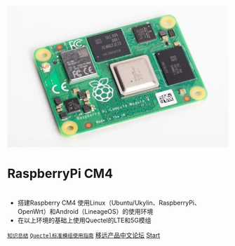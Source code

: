 <img width="600px"  src="CM4.png">

# RaspberryPi CM4

# 

- 搭建Raspberry CM4 使用Linux（Ubuntu/Ukylin、RaspberryPi、OpenWrt）和Android（LineageOS）的使用环境
- 在以上环境的基础上使用Quectel的LTE和5G模组

[`知识总结`](<https://QuectelWB.github.io>)
[`Quectel标准模组使用指南`](<https://QuectelWB.github.com/STD_Modules>)
[移远产品中文论坛](<https://forumschinese.quectel.com/>)
[Start](README.md)

